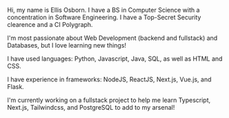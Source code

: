 Hi, my name is Ellis Osborn. I have a BS in Computer Science with a concentration in Software Engineering. I have a Top-Secret Security clearence and a CI Polygraph.

I'm most passionate about Web Development (backend and fullstack) and Databases, but I love learning new things!

I have used languages: Python, Javascript, Java, SQL, as well as HTML and CSS.

I have experience in frameworks: NodeJS, ReactJS, Next.js, Vue.js, and Flask.

I'm currently working on a fullstack project to help me learn Typescript, Next.js, Tailwindcss, and PostgreSQL to add to my arsenal!
